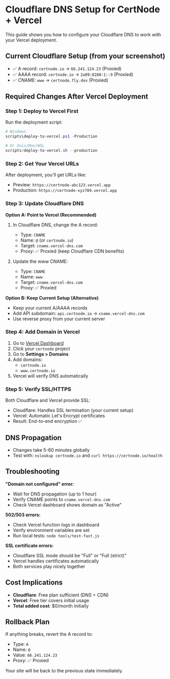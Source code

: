 # Cloudflare DNS Setup for CertNode + Vercel

This guide shows you how to configure your Cloudflare DNS to work with your Vercel deployment.

## Current Cloudflare Setup (from your screenshot)
- ✅ A record: `certnode.io` → `66.241.124.23` (Proxied)
- ✅ AAAA record: `certnode.io` → `2a09:8280:1::9` (Proxied)
- ✅ CNAME: `www` → `certnode.fly.dev` (Proxied)

## Required Changes After Vercel Deployment

### Step 1: Deploy to Vercel First
Run the deployment script:
```powershell
# Windows
scripts\deploy-to-vercel.ps1 -Production

# Or Unix/Mac/WSL
scripts/deploy-to-vercel.sh --production
```

### Step 2: Get Your Vercel URLs
After deployment, you'll get URLs like:
- Preview: `https://certnode-abc123.vercel.app`
- Production: `https://certnode-xyz789.vercel.app`

### Step 3: Update Cloudflare DNS

**Option A: Point to Vercel (Recommended)**
1. In Cloudflare DNS, change the A record:
   - Type: `CNAME`
   - Name: `@` (or `certnode.io`)
   - Target: `cname.vercel-dns.com`
   - Proxy: ✅ Proxied (keep Cloudflare CDN benefits)

2. Update the www CNAME:
   - Type: `CNAME`
   - Name: `www`
   - Target: `cname.vercel-dns.com`
   - Proxy: ✅ Proxied

**Option B: Keep Current Setup (Alternative)**
- Keep your current A/AAAA records
- Add API subdomain: `api.certnode.io` → `cname.vercel-dns.com`
- Use reverse proxy from your current server

### Step 4: Add Domain in Vercel
1. Go to [Vercel Dashboard](https://vercel.com/dashboard)
2. Click your `certnode` project
3. Go to **Settings > Domains**
4. Add domains:
   - `certnode.io`
   - `www.certnode.io`
5. Vercel will verify DNS automatically

### Step 5: Verify SSL/HTTPS
Both Cloudflare and Vercel provide SSL:
- Cloudflare: Handles SSL termination (your current setup)
- Vercel: Automatic Let's Encrypt certificates
- Result: End-to-end encryption ✅

## DNS Propagation
- Changes take 5-60 minutes globally
- Test with: `nslookup certnode.io` and `curl https://certnode.io/health`

## Troubleshooting

**"Domain not configured" error:**
- Wait for DNS propagation (up to 1 hour)
- Verify CNAME points to `cname.vercel-dns.com`
- Check Vercel dashboard shows domain as "Active"

**502/503 errors:**
- Check Vercel function logs in dashboard
- Verify environment variables are set
- Run local tests: `node tools/test-fast.js`

**SSL certificate errors:**
- Cloudflare SSL mode should be "Full" or "Full (strict)"
- Vercel handles certificates automatically
- Both services play nicely together

## Cost Implications
- **Cloudflare**: Free plan sufficient (DNS + CDN)
- **Vercel**: Free tier covers initial usage
- **Total added cost**: $0/month initially

## Rollback Plan
If anything breaks, revert the A record to:
- Type: `A`
- Name: `@`
- Value: `66.241.124.23`
- Proxy: ✅ Proxied

Your site will be back to the previous state immediately.